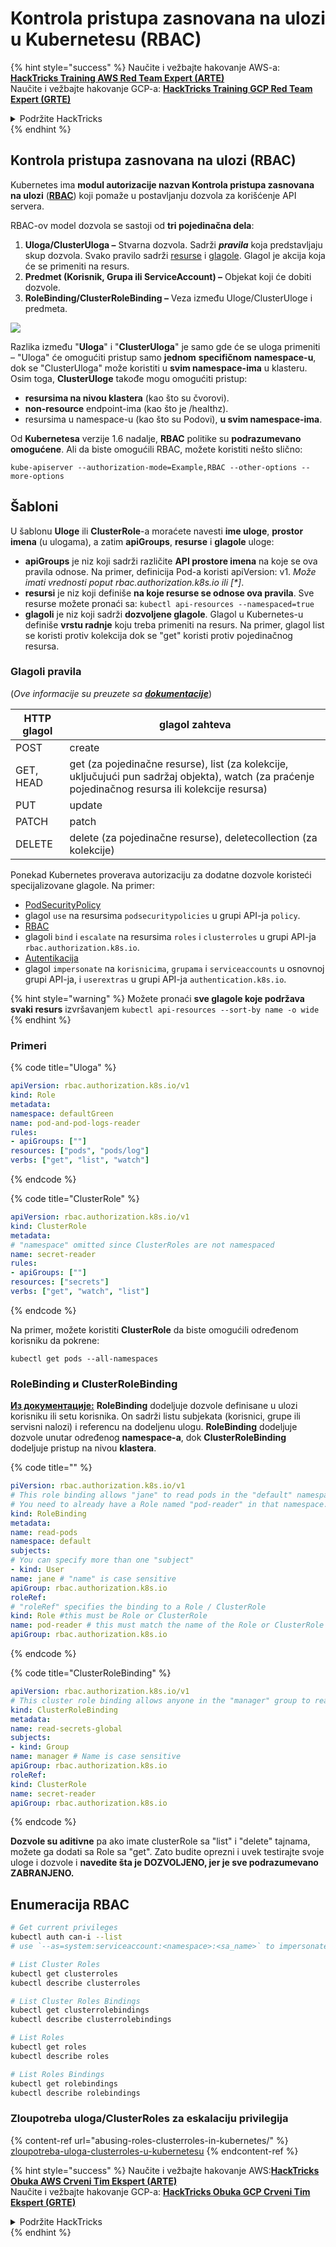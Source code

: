 # Kontrola pristupa zasnovana na ulozi u Kubernetesu (RBAC)

{% hint style="success" %}
Naučite i vežbajte hakovanje AWS-a:<img src="/.gitbook/assets/image.png" alt="" data-size="line">[**HackTricks Training AWS Red Team Expert (ARTE)**](https://training.hacktricks.xyz/courses/arte)<img src="/.gitbook/assets/image.png" alt="" data-size="line">\
Naučite i vežbajte hakovanje GCP-a: <img src="/.gitbook/assets/image (2).png" alt="" data-size="line">[**HackTricks Training GCP Red Team Expert (GRTE)**<img src="/.gitbook/assets/image (2).png" alt="" data-size="line">](https://training.hacktricks.xyz/courses/grte)

<details>

<summary>Podržite HackTricks</summary>

* Proverite [**planove pretplate**](https://github.com/sponsors/carlospolop)!
* **Pridružite se** 💬 [**Discord grupi**](https://discord.gg/hRep4RUj7f) ili [**telegram grupi**](https://t.me/peass) ili nas **pratite** na **Twitteru** 🐦 [**@hacktricks\_live**](https://twitter.com/hacktricks\_live)**.**
* **Podelite hakovanje trikova slanjem PR-ova na** [**HackTricks**](https://github.com/carlospolop/hacktricks) i [**HackTricks Cloud**](https://github.com/carlospolop/hacktricks-cloud) github repozitorijume.

</details>
{% endhint %}

## Kontrola pristupa zasnovana na ulozi (RBAC)

Kubernetes ima **modul autorizacije nazvan Kontrola pristupa zasnovana na ulozi** ([**RBAC**](https://kubernetes.io/docs/reference/access-authn-authz/rbac/)) koji pomaže u postavljanju dozvola za korišćenje API servera.

RBAC-ov model dozvola se sastoji od **tri pojedinačna dela**:

1. **Uloga/ClusterUloga ­–** Stvarna dozvola. Sadrži _**pravila**_ koja predstavljaju skup dozvola. Svako pravilo sadrži [resurse](https://kubernetes.io/docs/reference/kubectl/overview/#resource-types) i [glagole](https://kubernetes.io/docs/reference/access-authn-authz/authorization/#determine-the-request-verb). Glagol je akcija koja će se primeniti na resurs.
2. **Predmet (Korisnik, Grupa ili ServiceAccount) –** Objekat koji će dobiti dozvole.
3. **RoleBinding/ClusterRoleBinding –** Veza između Uloge/ClusterUloge i predmeta.

![](https://www.cyberark.com/wp-content/uploads/2018/12/rolebiding\_serviceaccount\_and\_role-1024x551.png)

Razlika između "**Uloga**" i "**ClusterUloga**" je samo gde će se uloga primeniti – "Uloga" će omogućiti pristup samo **jednom** **specifičnom** **namespace-u**, dok se "ClusterUloga" može koristiti u **svim namespace-ima** u klasteru. Osim toga, **ClusterUloge** takođe mogu omogućiti pristup:

* **resursima na nivou klastera** (kao što su čvorovi).
* **non-resource** endpoint-ima (kao što je /healthz).
* resursima u namespace-u (kao što su Podovi), **u svim namespace-ima**.

Od **Kubernetesa** verzije 1.6 nadalje, **RBAC** politike su **podrazumevano omogućene**. Ali da biste omogućili RBAC, možete koristiti nešto slično:
```
kube-apiserver --authorization-mode=Example,RBAC --other-options --more-options
```
## Šabloni

U šablonu **Uloge** ili **ClusterRole**-a moraćete navesti **ime uloge**, **prostor imena** (u ulogama), a zatim **apiGroups**, **resurse** i **glagole** uloge:

- **apiGroups** je niz koji sadrži različite **API prostore imena** na koje se ova pravila odnose. Na primer, definicija Pod-a koristi apiVersion: v1. _Može imati vrednosti poput rbac.authorization.k8s.io ili \[\*]_.
- **resursi** je niz koji definiše **na koje resurse se odnose ova pravila**. Sve resurse možete pronaći sa: `kubectl api-resources --namespaced=true`
- **glagoli** je niz koji sadrži **dozvoljene glagole**. Glagol u Kubernetes-u definiše **vrstu radnje** koju treba primeniti na resurs. Na primer, glagol list se koristi protiv kolekcija dok se "get" koristi protiv pojedinačnog resursa.

### Glagoli pravila

(_Ove informacije su preuzete sa_ [_**dokumentacije**_](https://kubernetes.io/docs/reference/access-authn-authz/authorization/#determine-the-request-verb))

| HTTP glagol | glagol zahteva                                                                                                                                                |
| ----------- | ------------------------------------------------------------------------------------------------------------------------------------------------------------- |
| POST        | create                                                                                                                                                        |
| GET, HEAD   | get (za pojedinačne resurse), list (za kolekcije, uključujući pun sadržaj objekta), watch (za praćenje pojedinačnog resursa ili kolekcije resursa)           |
| PUT         | update                                                                                                                                                        |
| PATCH       | patch                                                                                                                                                         |
| DELETE      | delete (za pojedinačne resurse), deletecollection (za kolekcije)                                                                                               |

Ponekad Kubernetes proverava autorizaciju za dodatne dozvole koristeći specijalizovane glagole. Na primer:

- [PodSecurityPolicy](https://kubernetes.io/docs/concepts/policy/pod-security-policy/)
- glagol `use` na resursima `podsecuritypolicies` u grupi API-ja `policy`.
- [RBAC](https://kubernetes.io/docs/reference/access-authn-authz/rbac/#privilege-escalation-prevention-and-bootstrapping)
- glagoli `bind` i `escalate` na resursima `roles` i `clusterroles` u grupi API-ja `rbac.authorization.k8s.io`.
- [Autentikacija](https://kubernetes.io/docs/reference/access-authn-authz/authentication/)
- glagol `impersonate` na `korisnicima`, `grupama` i `serviceaccounts` u osnovnoj grupi API-ja, i `userextras` u grupi API-ja `authentication.k8s.io`.

{% hint style="warning" %}
Možete pronaći **sve glagole koje podržava svaki resurs** izvršavanjem `kubectl api-resources --sort-by name -o wide`
{% endhint %}

### Primeri

{% code title="Uloga" %}
```yaml
apiVersion: rbac.authorization.k8s.io/v1
kind: Role
metadata:
namespace: defaultGreen
name: pod-and-pod-logs-reader
rules:
- apiGroups: [""]
resources: ["pods", "pods/log"]
verbs: ["get", "list", "watch"]
```
{% endcode %}

{% code title="ClusterRole" %}
```yaml
apiVersion: rbac.authorization.k8s.io/v1
kind: ClusterRole
metadata:
# "namespace" omitted since ClusterRoles are not namespaced
name: secret-reader
rules:
- apiGroups: [""]
resources: ["secrets"]
verbs: ["get", "watch", "list"]
```
{% endcode %}

Na primer, možete koristiti **ClusterRole** da biste omogućili određenom korisniku da pokrene:
```
kubectl get pods --all-namespaces
```
### **RoleBinding и ClusterRoleBinding**

**[Из документације:](https://kubernetes.io/docs/reference/access-authn-authz/rbac/#rolebinding-and-clusterrolebinding)** **RoleBinding** dodeljuje dozvole definisane u ulozi korisniku ili setu korisnika. On sadrži listu subjekata (korisnici, grupe ili servisni nalozi) i referencu na dodeljenu ulogu. **RoleBinding** dodeljuje dozvole unutar određenog **namespace-a**, dok **ClusterRoleBinding** dodeljuje pristup na nivou **klastera**.

{% code title="" %}
```yaml
piVersion: rbac.authorization.k8s.io/v1
# This role binding allows "jane" to read pods in the "default" namespace.
# You need to already have a Role named "pod-reader" in that namespace.
kind: RoleBinding
metadata:
name: read-pods
namespace: default
subjects:
# You can specify more than one "subject"
- kind: User
name: jane # "name" is case sensitive
apiGroup: rbac.authorization.k8s.io
roleRef:
# "roleRef" specifies the binding to a Role / ClusterRole
kind: Role #this must be Role or ClusterRole
name: pod-reader # this must match the name of the Role or ClusterRole you wish to bind to
apiGroup: rbac.authorization.k8s.io
```
{% endcode %}

{% code title="ClusterRoleBinding" %}
```yaml
apiVersion: rbac.authorization.k8s.io/v1
# This cluster role binding allows anyone in the "manager" group to read secrets in any namespace.
kind: ClusterRoleBinding
metadata:
name: read-secrets-global
subjects:
- kind: Group
name: manager # Name is case sensitive
apiGroup: rbac.authorization.k8s.io
roleRef:
kind: ClusterRole
name: secret-reader
apiGroup: rbac.authorization.k8s.io
```
{% endcode %}

**Dozvole su aditivne** pa ako imate clusterRole sa "list" i "delete" tajnama, možete ga dodati sa Role sa "get". Zato budite oprezni i uvek testirajte svoje uloge i dozvole i **navedite šta je DOZVOLJENO, jer je sve podrazumevano ZABRANJENO.**

## **Enumeracija RBAC**
```bash
# Get current privileges
kubectl auth can-i --list
# use `--as=system:serviceaccount:<namespace>:<sa_name>` to impersonate a service account

# List Cluster Roles
kubectl get clusterroles
kubectl describe clusterroles

# List Cluster Roles Bindings
kubectl get clusterrolebindings
kubectl describe clusterrolebindings

# List Roles
kubectl get roles
kubectl describe roles

# List Roles Bindings
kubectl get rolebindings
kubectl describe rolebindings
```
### Zloupotreba uloga/ClusterRoles za eskalaciju privilegija

{% content-ref url="abusing-roles-clusterroles-in-kubernetes/" %}
[zloupotreba-uloga-clusterroles-u-kubernetesu](abusing-roles-clusterroles-in-kubernetes/)
{% endcontent-ref %}

{% hint style="success" %}
Naučite i vežbajte hakovanje AWS:<img src="/.gitbook/assets/image.png" alt="" data-size="line">[**HackTricks Obuka AWS Crveni Tim Ekspert (ARTE)**](https://training.hacktricks.xyz/courses/arte)<img src="/.gitbook/assets/image.png" alt="" data-size="line">\
Naučite i vežbajte hakovanje GCP-a: <img src="/.gitbook/assets/image (2).png" alt="" data-size="line">[**HackTricks Obuka GCP Crveni Tim Ekspert (GRTE)**<img src="/.gitbook/assets/image (2).png" alt="" data-size="line">](https://training.hacktricks.xyz/courses/grte)

<details>

<summary>Podržite HackTricks</summary>

* Proverite [**planove pretplate**](https://github.com/sponsors/carlospolop)!
* **Pridružite se** 💬 [**Discord grupi**](https://discord.gg/hRep4RUj7f) ili [**telegram grupi**](https://t.me/peass) ili **pratite** nas na **Twitteru** 🐦 [**@hacktricks\_live**](https://twitter.com/hacktricks\_live)**.**
* **Podelite hakovanje trikova slanjem PR-ova na** [**HackTricks**](https://github.com/carlospolop/hacktricks) i [**HackTricks Cloud**](https://github.com/carlospolop/hacktricks-cloud) github repozitorijume.

</details>
{% endhint %}
